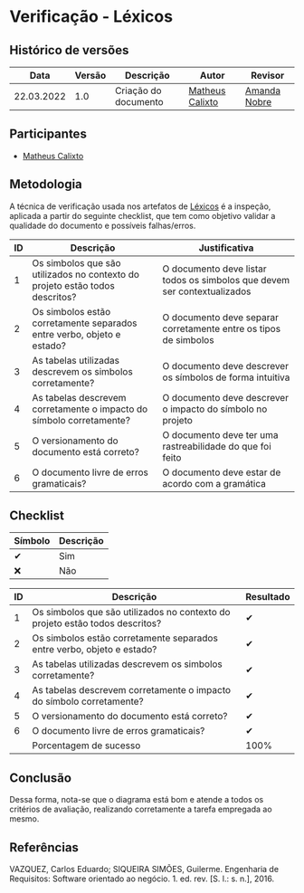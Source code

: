 # Verificação - Léxicos

## Histórico de versões
| Data       | Versão | Descrição            | Autor                                            | Revisor                                      |
| ---------- | ------ | -------------------- | ------------------------------------------------ | -------------------------------------------- |
| 22.03.2022 | 1.0    | Criação do documento | [Matheus Calixto](https://github.com/matheuscvp) | [Amanda Nobre](https://github.com/AmandaNbr) |

## Participantes

- [Matheus Calixto](https://github.com/matheuscvp)

## Metodologia

A técnica de verificação usada nos artefatos de [Léxicos](/2021.2-AntennaPod/modelagem/lexicos/) é a inspeção, aplicada a partir do seguinte checklist, que tem como objetivo validar a qualidade do documento e possíveis falhas/erros.

| ID  | Descrição                                                                    | Justificativa                                                            |
| --- | ---------------------------------------------------------------------------- | ------------------------------------------------------------------------ |
| 1   | Os simbolos que são utilizados no contexto do projeto estão todos descritos? | O documento deve listar todos os simbolos que devem ser contextualizados |
| 2   | Os simbolos estão corretamente separados entre verbo, objeto e estado?       | O documento deve separar corretamente entre os tipos de simbolos         |
| 3   | As tabelas utilizadas descrevem os simbolos corretamente?                    | O documento deve descrever os símbolos de forma intuitiva                |
| 4   | As tabelas descrevem corretamente o impacto do símbolo corretamente?         | O documento deve descrever o impacto do símbolo no projeto               |
| 5   | O versionamento do documento está correto?                                   | O documento deve ter uma rastreabilidade do que foi feito                |
| 6   | O documento livre de erros gramaticais?                                      | O documento deve estar de acordo com a gramática                         |

## Checklist
| Símbolo | Descrição |
| ------- | --------- |
| ✔      | Sim       |
| ❌      | Não       |

| ID  | Descrição                                                                    | Resultado |
| --- | ---------------------------------------------------------------------------- | --------- |
| 1   | Os simbolos que são utilizados no contexto do projeto estão todos descritos? | ✔        |
| 2   | Os simbolos estão corretamente separados entre verbo, objeto e estado?       | ✔        |
| 3   | As tabelas utilizadas descrevem os simbolos corretamente?                    | ✔        |
| 4   | As tabelas descrevem corretamente o impacto do símbolo corretamente?         | ✔        |
| 5   | O versionamento do documento está correto?                                   | ✔        |
| 6   | O documento livre de erros gramaticais?                                      | ✔        |
|     | Porcentagem de sucesso                                                       | 100%      |

## Conclusão

Dessa forma, nota-se que o diagrama está bom e atende a todos os critérios de avaliação, realizando corretamente a tarefa empregada ao mesmo.

## Referências

VAZQUEZ, Carlos Eduardo; SIQUEIRA SIMÕES, Guilerme. Engenharia de Requisitos: Software orientado ao negócio. 1. ed. rev. [S. l.: s. n.], 2016.